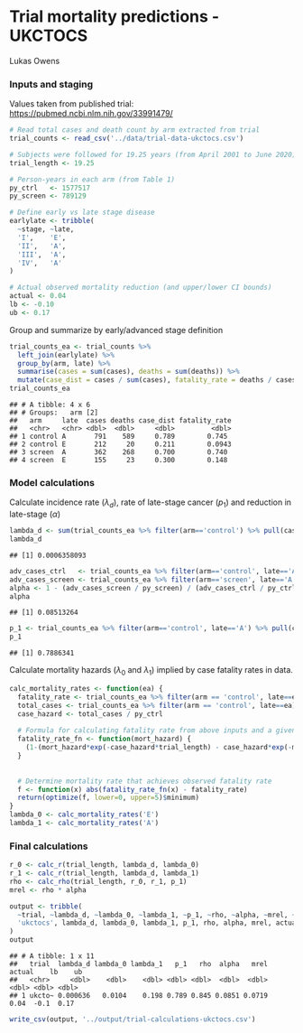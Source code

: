 Trial mortality predictions - UKCTOCS
================
Lukas Owens

### Inputs and staging

Values taken from published trial:
<https://pubmed.ncbi.nlm.nih.gov/33991479/>

``` r
# Read total cases and death count by arm extracted from trial
trial_counts <- read_csv('../data/trial-data-ukctocs.csv')

# Subjects were followed for 19.25 years (from April 2001 to June 2020)
trial_length <- 19.25

# Person-years in each arm (from Table 1)
py_ctrl   <- 1577517
py_screen <- 789129

# Define early vs late stage disease
earlylate <- tribble(
  ~stage, ~late,
  'I',    'E',  
  'II',   'A',    
  'III',  'A',    
  'IV',   'A'     
)

# Actual observed mortality reduction (and upper/lower CI bounds)
actual <- 0.04
lb <- -0.10
ub <- 0.17
```

Group and summarize by early/advanced stage definition

``` r
trial_counts_ea <- trial_counts %>% 
  left_join(earlylate) %>%
  group_by(arm, late) %>%
  summarise(cases = sum(cases), deaths = sum(deaths)) %>%
  mutate(case_dist = cases / sum(cases), fatality_rate = deaths / cases)
trial_counts_ea
```

    ## # A tibble: 4 x 6
    ## # Groups:   arm [2]
    ##   arm     late  cases deaths case_dist fatality_rate
    ##   <chr>   <chr> <dbl>  <dbl>     <dbl>         <dbl>
    ## 1 control A       791    589     0.789        0.745 
    ## 2 control E       212     20     0.211        0.0943
    ## 3 screen  A       362    268     0.700        0.740 
    ## 4 screen  E       155     23     0.300        0.148

### Model calculations

Calculate incidence rate (*λ*<sub>*d*</sub>), rate of late-stage cancer
(*p*<sub>1</sub>) and reduction in late-stage (*α*)

``` r
lambda_d <- sum(trial_counts_ea %>% filter(arm=='control') %>% pull(cases)) / py_ctrl
lambda_d
```

    ## [1] 0.0006358093

``` r
adv_cases_ctrl   <- trial_counts_ea %>% filter(arm=='control', late=='A') %>% pull(cases)
adv_cases_screen <- trial_counts_ea %>% filter(arm=='screen', late=='A') %>% pull(cases)
alpha <- 1 - (adv_cases_screen / py_screen) / (adv_cases_ctrl / py_ctrl)
alpha
```

    ## [1] 0.08513264

``` r
p_1 <- trial_counts_ea %>% filter(arm=='control', late=='A') %>% pull(case_dist)
p_1
```

    ## [1] 0.7886341

Calculate mortality hazards (*λ*<sub>0</sub> and *λ*<sub>1</sub>)
implied by case fatality rates in data.

``` r
calc_mortality_rates <- function(ea) {
  fatality_rate <- trial_counts_ea %>% filter(arm == 'control', late==ea) %>% pull(fatality_rate)
  total_cases <- trial_counts_ea %>% filter(arm == 'control', late==ea) %>% pull(cases)
  case_hazard <- total_cases / py_ctrl 
  
  # Formula for calculating fatality rate from above inputs and a given mortality hazard
  fatality_rate_fn <- function(mort_hazard) {
    (1-(mort_hazard*exp(-case_hazard*trial_length) - case_hazard*exp(-mort_hazard*trial_length)) / (mort_hazard - case_hazard)) / (1-exp(-case_hazard*trial_length))
  }
    
  
  # Determine mortality rate that achieves observed fatality rate 
  f <- function(x) abs(fatality_rate_fn(x) - fatality_rate)
  return(optimize(f, lower=0, upper=5)$minimum)
}
lambda_0 <- calc_mortality_rates('E')
lambda_1 <- calc_mortality_rates('A')
```

### Final calculations

``` r
r_0 <- calc_r(trial_length, lambda_d, lambda_0)
r_1 <- calc_r(trial_length, lambda_d, lambda_1)
rho <- calc_rho(trial_length, r_0, r_1, p_1)
mrel <- rho * alpha

output <- tribble(
  ~trial, ~lambda_d, ~lambda_0, ~lambda_1, ~p_1, ~rho, ~alpha, ~mrel, ~actual, ~lb, ~ub,
  'ukctocs', lambda_d, lambda_0, lambda_1, p_1, rho, alpha, mrel, actual, lb, ub
)
output
```

    ## # A tibble: 1 x 11
    ##   trial  lambda_d lambda_0 lambda_1   p_1   rho  alpha   mrel actual    lb    ub
    ##   <chr>     <dbl>    <dbl>    <dbl> <dbl> <dbl>  <dbl>  <dbl>  <dbl> <dbl> <dbl>
    ## 1 ukcto~ 0.000636   0.0104    0.198 0.789 0.845 0.0851 0.0719   0.04  -0.1  0.17

``` r
write_csv(output, '../output/trial-calculations-ukctocs.csv')
```
